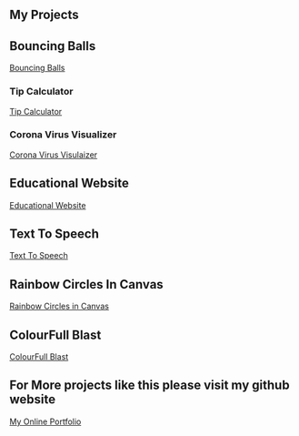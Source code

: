## My Projects 

## Bouncing Balls 

<a href="https://imyogeshgaur.github.io/bounce_and_bgchange/"> Bouncing Balls </a>


### Tip Calculator

<a href = "https://imyogeshgaur.github.io/tipcalculator/"> Tip Calculator </a>

### Corona Virus Visualizer

<a href = "https://imyogeshgaur.github.io/mapbox_visual/"> Corona Virus Visulaizer </a>

## Educational Website 

<a href="https://imyogeshgaur.github.io/educationalwebsite/"> Educational Website </a>

## Text To Speech

<a href="https://imyogeshgaur.github.io/txt_to_speech_js/"> Text To Speech </a>

## Rainbow Circles In Canvas
<a href="https://imyogeshgaur.github.io/rainbow_circle_in_canvas/">Rainbow Circles in Canvas</a>

## ColourFull Blast 
<a href="https://imyogeshgaur.github.io/bubbles_explode/">ColourFull Blast </a>

## For More projects like this please visit my github website

<a href = 'https://imyogeshgaur.github.io' target="_yogesh"> My Online Portfolio </a>
